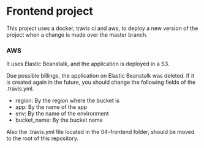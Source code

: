 # Frontend project

This project uses a docker, travis ci and aws, to deploy a new version of the project when a change is made over the master branch.

### AWS

It uses Elastic Beanstalk, and the application is deployed in a S3.

Due possible billings, the application on Elastic Beanstalk was deleted. If it is created again in the future, you should change the following fields of the .travis.yml.
- region: By the region where the bucket is
- app: By the name of the app
- env: By the name of the environment
- bucket_name: By the bucket name

Also the .travis.yml file located in the 04-frontend folder, should be moved to the root of this repository.